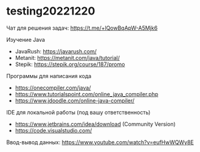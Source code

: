 # testing20221220

Чат для решения задач: https://t.me/+lQowBqApW-A5Mjk6

Изучение Java
* JavaRush: https://javarush.com/
* Metanit: https://metanit.com/java/tutorial/
* Stepik: https://stepik.org/course/187/promo

Программы для написания кода
* https://onecompiler.com/java/
* https://www.tutorialspoint.com/online_java_compiler.php
* https://www.jdoodle.com/online-java-compiler/

IDE для локальной работы (под вашу ответственность)
* https://www.jetbrains.com/idea/download (Community Version)
* https://code.visualstudio.com/

Ввод-вывод данных:
https://www.youtube.com/watch?v=eufHwWQWy8E
